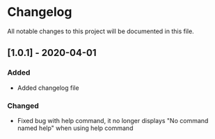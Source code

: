 # Changelog

All notable changes to this project will be documented in this file.

## [1.0.1] - 2020-04-01

### Added

- Added changelog file

### Changed
- Fixed bug with help command, it no longer displays "No command named help" when using help command
